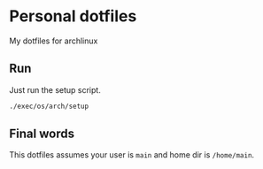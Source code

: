 # Personal dotfiles

My dotfiles for archlinux

## Run

Just run the setup script.

```cmd
./exec/os/arch/setup
```

## Final words

This dotfiles assumes your user is `main` and home dir is `/home/main`.
